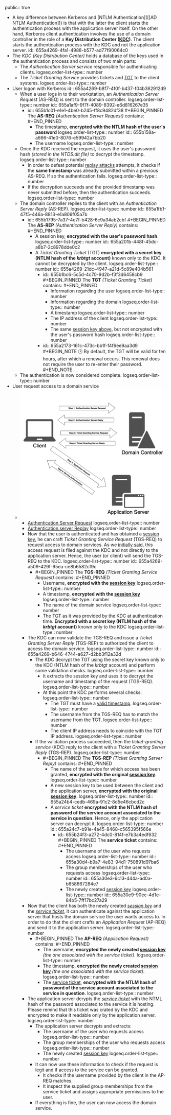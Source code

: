 public:: true

- A key difference between Kerberos and [NTLM Authentication]([[AD NTLM Authentication]]) is that with the latter the client starts the authentication process with the application server itself. On the other hand, Kerberos client authentication involves the use of a domain controller in the role of a **Key Distribution Center ([KDC](https://en.wikipedia.org/wiki/Key_distribution_center))**. The client starts the authentication process with the KDC and not the application server.
  id:: 655a4269-4fa1-4988-b577-ad77f90064c0
- The *KDC* *(Key Distribution Center)* holds a database of the keys used in the authentication process and consists of two main parts:
	- The  *Authentication Server service* responsible for authenticating clients.
	  logseq.order-list-type:: number
	- The *Ticket Granting Service* provides tickets and [TGT](((655b1bc6-5c5d-4c70-9d2b-f3f3d6458cb9))) to the client systems.
	  logseq.order-list-type:: number
- User logon with Kerberos
  id:: 655a4269-b8f7-4f0f-b437-f04b362912d9
	- When a user logs in to their workstation, an *Authentication Server Request* (AS-REQ) is sent to the domain controller.
	  logseq.order-list-type:: number
	  id:: 655a1af9-9f7f-4089-8392-e6d816267e35
		- id:: 655b1c01-e1e1-4be0-b245-ff8c9482df38
		  #+BEGIN_PINNED
		  The **AS-REQ** *(Authentication Server Request)* contains:
		  #+END_PINNED
			- The timestamp, **encrypted with the NTLM hash of the user's password**
			  logseq.order-list-type:: number
			  id:: 655b158a-a666-41e0-8076-e59942a7bb20
			- The username
			  logseq.order-list-type:: number
	- Once the KDC received the request, it uses the user's password hash *(stored in the NTDS.dit file)* to decrypt the timestamp.
	  logseq.order-list-type:: number
		- In order to defeat potential [replay attacks](https://en.wikipedia.org/wiki/Replay_attack) attempts, it checks if the **same timestamp** was already submitted within a previous AS-REQ. If so the authentication fails.
		  logseq.order-list-type:: number
		- If the decryption succeeds and the provided timestamp was never submitted before, then the authentication succeeds.
		  logseq.order-list-type:: number
	- The domain controller replies to the client with an *Authentication Server Reply* (AS-REP).
	  logseq.order-list-type:: number
	  id:: 655a1fb1-47f5-446a-8813-e1a809f05a7b
		- id:: 655b1795-7a37-4e7f-b428-6c9a34ab2cbf
		  #+BEGIN_PINNED
		  The **AS-REP** *(Authentication Server Reply)* contains:
		  #+END_PINNED
			- A session key, **encrypted with the user's password hash**.
			  logseq.order-list-type:: number
			  id:: 655a201b-448f-45dc-a8b7-2c8978dde0c2
			- A *Ticket Granting Ticket* (TGT) **encrypted with a secret key (NTLM hash of the *krbtgt* account)** known only to the KDC. It cannot be decrypted by the client.
			  logseq.order-list-type:: number
			  id:: 655a4269-21dc-4947-a21d-5c89e404b561
				- id:: 655b1bc6-5c5d-4c70-9d2b-f3f3d6458cb9
				  #+BEGIN_PINNED
				  The **TGT** *(Ticket Granting Ticket)* contains:
				  #+END_PINNED
					- Information regarding the user
					  logseq.order-list-type:: number
					- Information regarding the domain
					  logseq.order-list-type:: number
					- A timestamp
					  logseq.order-list-type:: number
					- The IP address of the client
					  logseq.order-list-type:: number
					- The same [session key above](((655b1795-7a37-4e7f-b428-6c9a34ab2cbf))), but not encrypted with the user's password hash
					  logseq.order-list-type:: number
				- id:: 655a2173-161c-473c-bb1f-f4f6ee9aa3d9
				  #+BEGIN_NOTE
				  🕒 By default, the TGT will be valid for ten hours, after which a renewal occurs. This renewal does not require the user to re-enter their password.
				  #+END_NOTE
	- The authentication is now considered complete.
	  logseq.order-list-type:: number
- User request access to a domain service
	- ![Figure 2: Diagram of Kerberos Authentication](../assets/ad_kerbauth.png)
		- [Authentication Server Request](((655a4269-b8f7-4f0f-b437-f04b362912d9)))
		  logseq.order-list-type:: number
		- [Authentication server Replay](((655a4269-b8f7-4f0f-b437-f04b362912d9)))
		  logseq.order-list-type:: number
		- Now that the user is authenticated and has obtained a [session key](((655b1795-7a37-4e7f-b428-6c9a34ab2cbf))), he can craft *Ticket Granting Service Request* (TGS-REQ) to request access to domain services. As we [initially said](((655a4269-4fa1-4988-b577-ad77f90064c0))), this access request is filed against the KDC and not directly to the application server. Hence, the user (or client) will send the TGS-REQ to the KDC.
		  logseq.order-list-type:: number
		  id:: 655a4269-a509-429f-95ea-ce8b6582cf9c
			- #+BEGIN_PINNED
			  The **TGS-REQ** *(Ticket Granting Service Request)* contains:
			  #+END_PINNED
				- Username, **encrypted with the [session key](((655b1795-7a37-4e7f-b428-6c9a34ab2cbf)))**
				  logseq.order-list-type:: number
				- A timestamp, **encrypted with the [session key](((655b1795-7a37-4e7f-b428-6c9a34ab2cbf)))**
				  logseq.order-list-type:: number
				- The name of the domain service
				  logseq.order-list-type:: number
				- The [TGT](((655a4269-21dc-4947-a21d-5c89e404b561))) as it was provided by the KDC at authentication time. **Encrypted with a secret key (NTLM hash of the *krbtgt* account)** known only to the KDC
				  logseq.order-list-type:: number
		- The KDC can now validate the TGS-REQ and issue a *Ticket Granting Server Reply* (TGS-REP) to authorized the client to access the domain service.
		  logseq.order-list-type:: number
		  id:: 655a4269-b646-4744-a627-d2bb3f12a32d
			- The KDC decrypt the TGT using the secret key known only to the KDC (NTLM hash of the *krbtgt* account) and perform some validation checks.
			  logseq.order-list-type:: number
				- It extracts the session key and uses it to decrypt the username and timestamp of the request (TGS-REQ).
				  logseq.order-list-type:: number
				- At this point the KDC performs several checks:
				  logseq.order-list-type:: number
					- The TGT must have a [valid timestamp](((655a2173-161c-473c-bb1f-f4f6ee9aa3d9))).
					  logseq.order-list-type:: number
					- The username from the TGS-REQ has to match the username from the TGT.
					  logseq.order-list-type:: number
					- The client IP address needs to coincide with the TGT IP address.
					  logseq.order-list-type:: number
			- If the validation process succeeded, then the *ticket-granting service* (KDC) reply to the client with a *Ticket Granting Server Reply* (TGS-REP).
			  logseq.order-list-type:: number
				- #+BEGIN_PINNED
				  The **TGS-REP** *(Ticket Granting Server Reply)* contains:
				  #+END_PINNED
					- The name of the service for which access has been granted, **encrypted with the original [session key](((655b1795-7a37-4e7f-b428-6c9a34ab2cbf)))**.
					  logseq.order-list-type:: number
					- A new session key to be used between the client and the application server, **encrypted with the original [session key](((655b1795-7a37-4e7f-b428-6c9a34ab2cbf)))**.
					  logseq.order-list-type:: number
					  id:: 655a24b4-cedb-469a-91c2-8d5e46cbcd2c
					- A *service ticket* **encrypted with the NTLM hash of password of the service account associated to the service in question.** Hence, only the application server can decrypt it.
					  logseq.order-list-type:: number
					  id:: 655a24c7-b91e-4a45-8468-c565395f566e
						- id:: 655b24f3-a272-4dc0-814f-e7b3a4edf632
						  #+BEGIN_PINNED
						  The **service ticket** contains:
						  #+END_PINNED
							- The username of the user who requests access
							  logseq.order-list-type:: number
							  id:: 655a30d4-b9a7-4e83-94d1-750891d97ba6
							- The group memberships of the user who requests access
							  logseq.order-list-type:: number
							  id:: 655a30e3-6c13-444a-ad0a-b658667284e7
							- The newly created [session key](((655a24b4-cedb-469a-91c2-8d5e46cbcd2c)))
							  logseq.order-list-type:: number
							  id:: 655a30e9-90ec-4d1e-84b5-7ff17bc27a29
		- Now that the client has both the newly created [*session key*](((655a24b4-cedb-469a-91c2-8d5e46cbcd2c))) and the [*service ticket*](((655a24c7-b91e-4a45-8468-c565395f566e))), it can authenticate against the application server that hosts the domain service the user wants access to. In order to do that the client crafts an *Application Request* (AP-REQ) and send it to the application server.
		  logseq.order-list-type:: number
			- #+BEGIN_PINNED
			  The **AP-REQ** *(Application Request)* contains:
			  #+END_PINNED
				- The username, **encrypted the newly created [session key](((655a24b4-cedb-469a-91c2-8d5e46cbcd2c)))** *(the one associated with the service ticket)*.
				  logseq.order-list-type:: number
				- The timestamp, **encrypted the newly created [session key](((655a24b4-cedb-469a-91c2-8d5e46cbcd2c)))** *(the one associated with the service ticket)*.
				  logseq.order-list-type:: number
				- The [service ticket](((655a24c7-b91e-4a45-8468-c565395f566e))), **encrypted with the NTLM hash of password of the service account associated to the service in question**.
				  logseq.order-list-type:: number
		- The application server dcrypts the [*service ticket*](((655b24f3-a272-4dc0-814f-e7b3a4edf632))) with the NTML hash of the password associated to the service it is hosting. Please remind that this ticket was crated by the KDC and encrypted to make it readable only by the application server.
		  logseq.order-list-type:: number
			- The application server decrypts and extracts:
				- The username of the user who requests access
				  logseq.order-list-type:: number
				- The group memberships of the user who requests access
				  logseq.order-list-type:: number
				- The newly created [session key](((655a24b4-cedb-469a-91c2-8d5e46cbcd2c)))
				  logseq.order-list-type:: number
			- It can now use these information to check if the request is legit and if access to the service can be granted.
				- It checks if the username provided by the client in the AP-REQ matches.
				- It inspect the supplied group memberships from the service ticket and assigns appropriate permissions to the user.
			- If everything is fine, the user can now access the domain service.